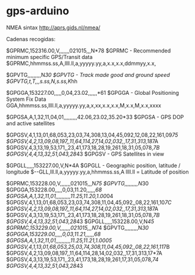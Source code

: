 # gps-arduino

NMEA  sintax http://aprs.gids.nl/nmea/

Cadenas recogidas:

$GPRMC,152316.00,V,,,,,,,021015,,,N*78
$GPRMC - Recommended minimum specific GPS/Transit data
$GPRMC,hhmmss.ss,A,llll.ll,a,yyyyy.yy,a,x.x,x.x,ddmmyy,x.x,

$GPVTG,,,,,,,,,N*30
$GPVTG - Track made good and ground speed
$GPVTG,t,T,,,s.ss,N,s.ss,K*hh

$GPGGA,153227.00,,,,,0,04,23.02,,,,,,*61
$GPGGA - Global Positioning System Fix Data
GGA,hhmmss.ss,llll.ll,a,yyyyy.yy,a,x,xx,x.x,x.x,M,x.x,M,x.x,xxxx

$GPGSA,A,1,32,11,04,01,,,,,,,,,42.06,23.02,35.20*33
$GPGSA - GPS DOP and active satellites

$GPGSV,4,1,13,01,68,053,23,03,74,308,13,04,45,092,12,08,22,161,09*75
$GPGSV,4,2,13,09,08,197,,11,64,114,27,14,02,032,,17,31,313,18*7A
$GPGSV,4,3,13,19,53,171,,23,41,173,18,28,19,261,18,31,05,078,*7B
$GPGSV,4,4,13,32,51,043,28*43
$GPGSV - GPS Satellites in view

$GPGLL,,,,,153227.00,V,N*4A
$GPGLL - Geographic position, latitude / longitude
$--GLL,lll.ll,a,yyyyy.yy,a,hhmmss.ss,A llll.ll = Latitude of position

$GPRMC,153228.00,V,,,,,,,021015,,,N*75
$GPVTG,,,,,,,,,N*30
$GPGGA,153228.00,,,,,0,03,11.20,,,,,,*68
$GPGSA,A,1,32,11,01,,,,,,,,,,11.25,11.20,1.00*04
$GPGSV,4,1,13,01,68,053,23,03,74,308,11,04,45,092,,08,22,161,10*7C
$GPGSV,4,2,13,09,08,197,,11,64,114,27,14,02,032,,17,31,313,18*7A
$GPGSV,4,3,13,19,53,171,,23,41,173,18,28,19,261,18,31,05,078,*7B
$GPGSV,4,4,13,32,51,043,28*43
$GPGLL,,,,,153228.00,V,N*45
$GPRMC,153229.00,V,,,,,,,021015,,,N*74
$GPVTG,,,,,,,,,N*30
$GPGGA,153229.00,,,,,0,03,11.21,,,,,,*68
$GPGSA,A,1,32,11,01,,,,,,,,,,11.25,11.21,1.00*05
$GPGSV,4,1,13,01,68,053,25,03,74,308,11,04,45,092,,08,22,161,11*7B
$GPGSV,4,2,13,09,08,197,,11,64,114,28,14,02,032,,17,31,313,17*7A
$GPGSV,4,3,13,19,53,171,,23,41,173,18,28,19,261,17,31,05,078,*74
$GPGSV,4,4,13,32,51,043,28*43
